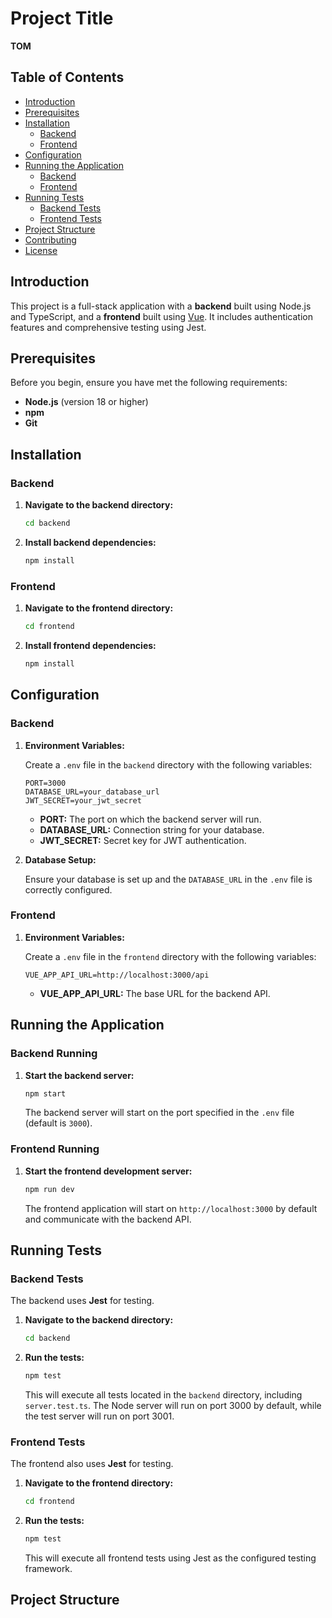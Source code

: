 # Project Title

**TOM**

## Table of Contents

- [Introduction](#introduction)
- [Prerequisites](#prerequisites)
- [Installation](#installation)
  - [Backend](#backend)
  - [Frontend](#frontend)
- [Configuration](#configuration)
- [Running the Application](#running-the-application)
  - [Backend](#backend-running)
  - [Frontend](#frontend-running)
- [Running Tests](#running-tests)
  - [Backend Tests](#backend-tests)
  - [Frontend Tests](#frontend-tests)
- [Project Structure](#project-structure)
- [Contributing](#contributing)
- [License](#license)

## Introduction

This project is a full-stack application with a **backend** built using Node.js and TypeScript, and a **frontend** built using [Vue](https://vuejs.org/). It includes authentication features and comprehensive testing using Jest.

## Prerequisites

Before you begin, ensure you have met the following requirements:

- **Node.js** (version 18 or higher)
- **npm**
- **Git**

## Installation

### Backend

1.  **Navigate to the backend directory:**

    ```bash
    cd backend
    ```

2.  **Install backend dependencies:**

    ```bash
    npm install
    ```

### Frontend

1.  **Navigate to the frontend directory:**

    ```bash
    cd frontend
    ```

2.  **Install frontend dependencies:**

    ```bash
    npm install
    ```

## Configuration

### Backend

1.  **Environment Variables:**

    Create a `.env` file in the `backend` directory with the following variables:

    ```env
    PORT=3000
    DATABASE_URL=your_database_url
    JWT_SECRET=your_jwt_secret
    ```

    - **PORT:** The port on which the backend server will run.
    - **DATABASE_URL:** Connection string for your database.
    - **JWT_SECRET:** Secret key for JWT authentication.

2.  **Database Setup:**

    Ensure your database is set up and the `DATABASE_URL` in the `.env` file is correctly configured.

### Frontend

1.  **Environment Variables:**

    Create a `.env` file in the `frontend` directory with the following variables:

    ```env
    VUE_APP_API_URL=http://localhost:3000/api
    ```

    - **VUE_APP_API_URL:** The base URL for the backend API.

## Running the Application

### Backend Running

1.  **Start the backend server:**

    ```bash
    npm start
    ```

    The backend server will start on the port specified in the `.env` file (default is `3000`).

### Frontend Running

1.  **Start the frontend development server:**

    ```bash
    npm run dev
    ```

    The frontend application will start on `http://localhost:3000` by default and communicate with the backend API.

## Running Tests

### Backend Tests

The backend uses **Jest** for testing.

1.  **Navigate to the backend directory:**

    ```bash
    cd backend
    ```

2.  **Run the tests:**

    ```bash
    npm test
    ```

    This will execute all tests located in the `backend` directory, including `server.test.ts`. The Node server will run on port 3000 by default, while the test server will run on port 3001.

### Frontend Tests

The frontend also uses **Jest** for testing.

1.  **Navigate to the frontend directory:**

    ```bash
    cd frontend
    ```

2.  **Run the tests:**

    ```bash
    npm test
    ```

    This will execute all frontend tests using Jest as the configured testing framework.

## Project Structure

